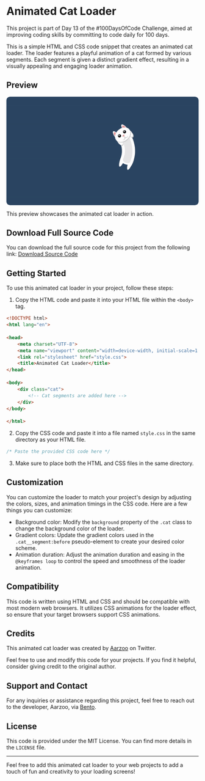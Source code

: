# Animated Cat Loader

This project is part of Day 13 of the #100DaysOfCode Challenge, aimed at improving coding skills by committing to code daily for 100 days.

This is a simple HTML and CSS code snippet that creates an animated cat loader. The loader features a playful animation of a cat formed by various segments. Each segment is given a distinct gradient effect, resulting in a visually appealing and engaging loader animation.

## Preview

<div style="display: flex; align-items: center; justify-content: center; width: 100%; border-radius: 0.6rem;">
    <img src="preview.gif" alt="preview GIF" width="100%" height="100%" style="overflow: none; border-radius: inherit;"/>
</div>

This preview showcases the animated cat loader in action.

## Download Full Source Code

You can download the full source code for this project from the following link: [Download Source Code](https://t.me/CodeWithAarzoo)

## Getting Started

To use this animated cat loader in your project, follow these steps:

1. Copy the HTML code and paste it into your HTML file within the `<body>` tag.

```html
<!DOCTYPE html>
<html lang="en">

<head>
    <meta charset="UTF-8">
    <meta name="viewport" content="width=device-width, initial-scale=1.0">
    <link rel="stylesheet" href="style.css">
    <title>Animated Cat Loader</title>
</head>

<body>
    <div class="cat">
        <!-- Cat segments are added here -->
    </div>
</body>

</html>
```

2. Copy the CSS code and paste it into a file named `style.css` in the same directory as your HTML file.

```css
/* Paste the provided CSS code here */
```

3. Make sure to place both the HTML and CSS files in the same directory.

## Customization

You can customize the loader to match your project's design by adjusting the colors, sizes, and animation timings in the CSS code. Here are a few things you can customize:

- Background color: Modify the `background` property of the `.cat` class to change the background color of the loader.
- Gradient colors: Update the gradient colors used in the `.cat__segment:before` pseudo-element to create your desired color scheme.
- Animation duration: Adjust the animation duration and easing in the `@keyframes loop` to control the speed and smoothness of the loader animation.

## Compatibility

This code is written using HTML and CSS and should be compatible with most modern web browsers. It utilizes CSS animations for the loader effect, so ensure that your target browsers support CSS animations.

## Credits

This animated cat loader was created by [Aarzoo](https://twitter.com/withaarzoo) on Twitter.

Feel free to use and modify this code for your projects. If you find it helpful, consider giving credit to the original author.

## Support and Contact

For any inquiries or assistance regarding this project, feel free to reach out to the developer, Aarzoo, via [Bento](https://bento.me/withaarzoo).

## License

This code is provided under the MIT License. You can find more details in the `LICENSE` file.

---

Feel free to add this animated cat loader to your web projects to add a touch of fun and creativity to your loading screens!

